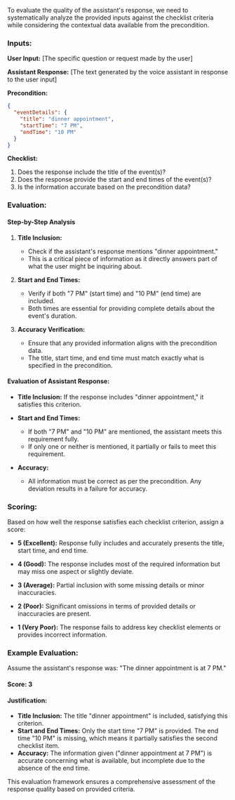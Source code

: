 To evaluate the quality of the assistant's response, we need to systematically analyze the provided inputs against the checklist criteria while considering the contextual data available from the precondition.

### Inputs:

**User Input:**
[The specific question or request made by the user]

**Assistant Response:**
[The text generated by the voice assistant in response to the user input]

**Precondition:**
```json
{
  "eventDetails": {
    "title": "dinner appointment",
    "startTime": "7 PM",
    "endTime": "10 PM"
  }
}
```

**Checklist:**
1. Does the response include the title of the event(s)?
2. Does the response provide the start and end times of the event(s)?
3. Is the information accurate based on the precondition data?

### Evaluation:

#### Step-by-Step Analysis

1. **Title Inclusion:** 
   - Check if the assistant's response mentions "dinner appointment."
   - This is a critical piece of information as it directly answers part of what the user might be inquiring about.

2. **Start and End Times:**
   - Verify if both "7 PM" (start time) and "10 PM" (end time) are included.
   - Both times are essential for providing complete details about the event's duration.

3. **Accuracy Verification:**
   - Ensure that any provided information aligns with the precondition data.
   - The title, start time, and end time must match exactly what is specified in the precondition.

#### Evaluation of Assistant Response:

- **Title Inclusion:** If the response includes "dinner appointment," it satisfies this criterion.
  
- **Start and End Times:**
  - If both "7 PM" and "10 PM" are mentioned, the assistant meets this requirement fully.
  - If only one or neither is mentioned, it partially or fails to meet this requirement.

- **Accuracy:** 
  - All information must be correct as per the precondition. Any deviation results in a failure for accuracy.

### Scoring:

Based on how well the response satisfies each checklist criterion, assign a score:

- **5 (Excellent):** Response fully includes and accurately presents the title, start time, and end time.
  
- **4 (Good):** The response includes most of the required information but may miss one aspect or slightly deviate.

- **3 (Average):** Partial inclusion with some missing details or minor inaccuracies.

- **2 (Poor):** Significant omissions in terms of provided details or inaccuracies are present.

- **1 (Very Poor):** The response fails to address key checklist elements or provides incorrect information.

### Example Evaluation:

Assume the assistant's response was:
"The dinner appointment is at 7 PM."

#### Score: 3

#### Justification:
- **Title Inclusion:** The title "dinner appointment" is included, satisfying this criterion.
- **Start and End Times:** Only the start time "7 PM" is provided. The end time "10 PM" is missing, which means it partially satisfies the second checklist item.
- **Accuracy:** The information given ("dinner appointment at 7 PM") is accurate concerning what is available, but incomplete due to the absence of the end time.

This evaluation framework ensures a comprehensive assessment of the response quality based on provided criteria.